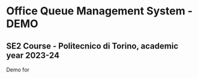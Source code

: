 # Office Queue Management System - DEMO
## SE2 Course - Politecnico di Torino, academic year 2023-24
Demo for 
